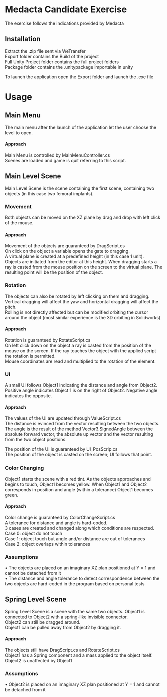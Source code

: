 # Medacta Candidate Exercise
The exercise follows the indications provided by Medacta
## Installation
Extract the .zip file sent via WeTransfer  
Export folder contains the Build of the project  
Full Unity Project folder contains the full project folders  
Package folder contains the .unitypackage importable in unity  

To launch the application open the Export folder and launch the .exe file
# Usage
## Main Menu
The main menu after the launch of the application let the user choose the level to open.
#### Approach
Main Menu is controlled by MainMenuController.cs  
Scenes are loaded and game is quit referring to this script.

## Main Level Scene
Main Level Scene is the scene containing the first scene, containing two objects (in this case two femoral implants).
### Movement
Both objects can be moved on the XZ plane by drag and drop with left click of the mouse.
#### Approach
Movement of the objects are guaranteed by DragScript.cs  
On click on the object a variable opens the gate to dragging.  
A virtual plane is created at a predefined height (in this case 1 unit).  
Objects are initiated from the editor at this height. When dragging starts a ray is casted from the mouse position on the screen to the virtual plane. The resulting point will be the position of the object.

### Rotation
The objects can also be rotated by left clicking on them and dragging.  
Vertical dragging will affect the yaw and horizontal dragging will affect the pitch.  
Rolling is not directly affected but can be modified orbiting the cursor around the object (most similar experience is the 3D orbiting in Solidworks)
#### Approach
Rotation is guaranteed by RotateScript.cs  
On left click down on the object a ray is casted from the position of the mouse on the screen. If the ray touches the object with the applied script the rotation is permitted.  
Mouse coordinates are read and multiplied to the rotation of the element.
### UI
A small UI follows Object1 indicating the distance and angle from Object2. Positive angle indicates Object 1 is on the right of Object2. Negative angle indicates the opposite.
#### Approach
The values of the UI are updated through ValueScript.cs  
The distance is evinced from the vector resulting between the two objects.  
The angle is the result of the method Vector3.SignedAngle between the absolute forward vector, the absolute up vector and the vector resulting from the two object positions.

The position of the UI is guaranteed by UI_PosScrip.cs  
The position of the object is casted on the screen; UI follows that point.
### Color Changing
Object1 starts the scene with a red tint. As the objects approaches and begins to touch, Object1 becomes yellow. When Object1 and Object2 corresponds in position and angle (within a tolerance) Object1 becomes green.
#### Approach
Color change is guaranteed by ColorChangeScript.cs  
A tolerance for distance and angle is hard-coded.  
3 cases are created and changed along which conditions are respected.  
Case 0: object do not touch  
Case 1: object touch but angle and/or distance are out of tolerances  
Case 2: object overlaps within tolerances  
### Assumptions
• The objects are placed on an imaginary XZ plan positioned at Y = 1 and cannot be detached from it  
• The distance and angle tolerance to detect correspondence between the two objects are hard-coded in the program based on personal tests
## Spring Level Scene
Spring Level Scene is a scene with the same two objects. Object1 is connected to Object2 with a spring-like invisible connector.  
Object2 can still be dragged around.  
Object1 can be pulled away from Object2 by dragging it.  
#### Approach
The objects still have DragScript.cs and RotateScript.cs  
Object1 has a Spring component and a mass applied to the object itself.  
Object2 is unaffected by Object1  

### Assumptions
• Object2 is placed on an imaginary XZ plan positioned at Y = 1 and cannot be detached from it

